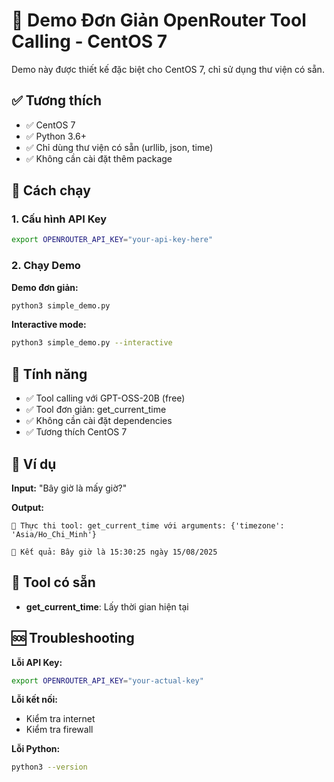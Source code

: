 # 🚀 Demo Đơn Giản OpenRouter Tool Calling - CentOS 7

Demo này được thiết kế đặc biệt cho CentOS 7, chỉ sử dụng thư viện có sẵn.

## ✅ Tương thích

- ✅ CentOS 7
- ✅ Python 3.6+
- ✅ Chỉ dùng thư viện có sẵn (urllib, json, time)
- ✅ Không cần cài đặt thêm package

## 🚀 Cách chạy

### 1. Cấu hình API Key

```bash
export OPENROUTER_API_KEY="your-api-key-here"
```

### 2. Chạy Demo

**Demo đơn giản:**
```bash
python3 simple_demo.py
```

**Interactive mode:**
```bash
python3 simple_demo.py --interactive
```

## 🎯 Tính năng

- ✅ Tool calling với GPT-OSS-20B (free)
- ✅ Tool đơn giản: get_current_time
- ✅ Không cần cài đặt dependencies
- ✅ Tương thích CentOS 7

## 📝 Ví dụ

**Input:** "Bây giờ là mấy giờ?"

**Output:**
```
🔧 Thực thi tool: get_current_time với arguments: {'timezone': 'Asia/Ho_Chi_Minh'}

💬 Kết quả: Bây giờ là 15:30:25 ngày 15/08/2025
```

## 🔧 Tool có sẵn

- **get_current_time**: Lấy thời gian hiện tại

## 🆘 Troubleshooting

**Lỗi API Key:**
```bash
export OPENROUTER_API_KEY="your-actual-key"
```

**Lỗi kết nối:**
- Kiểm tra internet
- Kiểm tra firewall

**Lỗi Python:**
```bash
python3 --version
```


